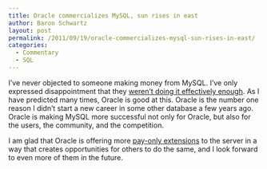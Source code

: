 ```yaml
---
title: Oracle commercializes MySQL, sun rises in east
author: Baron Schwartz
layout: post
permalink: /2011/09/19/oracle-commercializes-mysql-sun-rises-in-east/
categories:
  - Commentary
  - SQL
---
```

I&#8217;ve never objected to someone making money from MySQL. I&#8217;ve only expressed disappointment that they [weren&#8217;t doing it effectively enough][1]. As I have predicted many times, Oracle is good at this. Oracle is the number one reason I didn&#8217;t start a new career in some other database a few years ago. Oracle is making MySQL more successful not only for Oracle, but also for the users, the community, and the competition.

I am glad that Oracle is offering more [pay-only extensions][2] to the server in a way that creates opportunities for others to do the same, and I look forward to even more of them in the future.

 [1]: http://www.xaprb.com/blog/2007/08/12/what-would-make-me-buy-mysql-enterprise/
 [2]: http://blogs.oracle.com/MySQL/entry/new_commercial_extensions_for_mysql